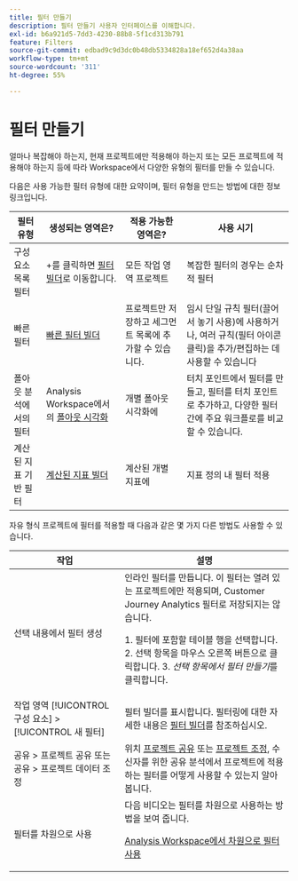 ```yaml
---
title: 필터 만들기
description: 필터 만들기 사용자 인터페이스를 이해합니다.
exl-id: b6a921d5-7dd3-4230-88b8-5f1cd313b791
feature: Filters
source-git-commit: edbad9c9d3dc0b48db5334828a18ef652d4a38aa
workflow-type: tm+mt
source-wordcount: '311'
ht-degree: 55%

---
```


# 필터 만들기

얼마나 복잡해야 하는지, 현재 프로젝트에만 적용해야 하는지 또는 모든 프로젝트에 적용해야 하는지 등에 따라 Workspace에서 다양한 유형의 필터를 만들 수 있습니다.

다음은 사용 가능한 필터 유형에 대한 요약이며, 필터 유형을 만드는 방법에 대한 정보 링크입니다.

| 필터 유형 | 생성되는 영역은? | 적용 가능한 영역은? | 사용 시기 |
| --- | --- | --- | --- |
| 구성 요소 목록 필터 | +를 클릭하면 [필터 빌더](/help/components/filters/filter-builder.md)로 이동합니다. | 모든 작업 영역 프로젝트 | 복잡한 필터의 경우는 순차적 필터 |
| 빠른 필터 | [빠른 필터 빌더](/help/components/filters/quick-filters.md) | 프로젝트만 저장하고 세그먼트 목록에 추가할 수 있습니다. | 임시 단일 규칙 필터(끌어서 놓기 사용)에 사용하거나, 여러 규칙(필터 아이콘 클릭)을 추가/편집하는 데 사용할 수 있습니다 |
| 폴아웃 분석에서의 필터 | Analysis Workspace에서의 [폴아웃 시각화](/help/analysis-workspace/visualizations/fallout/compare-segments-fallout.md) | 개별 폴아웃 시각화에 | 터치 포인트에서 필터를 만들고, 필터를 터치 포인트로 추가하고, 다양한 필터 간에 주요 워크플로를 비교할 수 있습니다. |
| 계산된 지표 기반 필터 | [계산된 지표 빌더](/help/components/calc-metrics/cm-workflow/metrics-with-segments.md) | 계산된 개별 지표에 | 지표 정의 내 필터 적용 |

자유 형식 프로젝트에 필터를 적용할 때 다음과 같은 몇 가지 다른 방법도 사용할 수 있습니다.

| 작업 | 설명 |
| --- | --- |
| 선택 내용에서 필터 생성 | 인라인 필터를 만듭니다. 이 필터는 열려 있는 프로젝트에만 적용되며, Customer Journey Analytics 필터로 저장되지는 않습니다.<p> 1. 필터에 포함할 테이블 행을 선택합니다. 2. 선택 항목을 마우스 오른쪽 버튼으로 클릭합니다.  3. *선택 항목에서 필터 만들기*&#x200B;를 클릭합니다. |
| 작업 영역 [!UICONTROL 구성 요소] > [!UICONTROL 새 필터] | 필터 빌더를 표시합니다. 필터링에 대한 자세한 내용은 [필터 빌더](/help/components/filters/filter-builder.md)를 참조하십시오. |
| 공유 > 프로젝트 공유 또는 공유 > 프로젝트 데이터 조정 | 위치 [프로젝트 공유](/help/analysis-workspace/curate-share/share-projects.md) 또는 [프로젝트 조정](/help/analysis-workspace/curate-share/curate.md), 수신자를 위한 공유 분석에서 프로젝트에 적용하는 필터를 어떻게 사용할 수 있는지 알아봅니다. |
| 필터를 차원으로 사용 | 다음 비디오는 필터를 차원으로 사용하는 방법을 보여 줍니다.  <p>[Analysis Workspace에서 차원으로 필터 사용](https://experienceleague.adobe.com/docs/customer-journey-analytics-learn/tutorials/components/filters/use-filters-as-dimensions.html)</p> |
